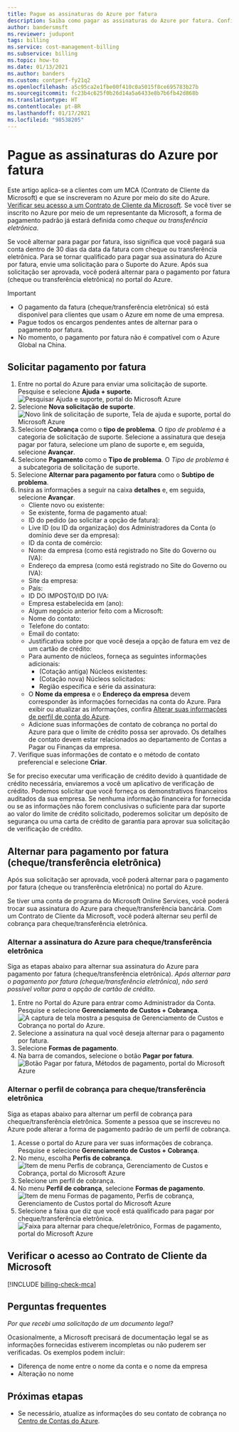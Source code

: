 ```yaml
---
title: Pague as assinaturas do Azure por fatura
description: Saiba como pagar as assinaturas do Azure por fatura. Confira as perguntas frequentes para ver mais informações.
author: bandersmsft
ms.reviewer: judupont
tags: billing
ms.service: cost-management-billing
ms.subservice: billing
ms.topic: how-to
ms.date: 01/13/2021
ms.author: banders
ms.custom: contperf-fy21q2
ms.openlocfilehash: a5c95ca2e1fbe00f410c0a5015f8ce695783b27b
ms.sourcegitcommit: fc23b4c625f0b26d14a5a6433e8b7b6fb42d868b
ms.translationtype: HT
ms.contentlocale: pt-BR
ms.lasthandoff: 01/17/2021
ms.locfileid: "98538205"
---
```

# <a name="pay-for-your-azure-subscription-by-invoice"></a>Pague as assinaturas do Azure por fatura

Este artigo aplica-se a clientes com um MCA (Contrato de Cliente da Microsoft) e que se inscreveram no Azure por meio do site do Azure. [Verificar seu acesso a um Contrato de Cliente da Microsoft](#check-access-to-a-microsoft-customer-agreement). Se você tiver se inscrito no Azure por meio de um representante da Microsoft, a forma de pagamento padrão já estará definida como *cheque ou transferência eletrônica*.

Se você alternar para pagar por fatura, isso significa que você pagará sua conta dentro de 30 dias da data da fatura com cheque ou transferência eletrônica. Para se tornar qualificado para pagar sua assinatura do Azure por fatura, envie uma solicitação para o Suporte do Azure. Após sua solicitação ser aprovada, você poderá alternar para o pagamento por fatura (cheque ou transferência eletrônica) no portal do Azure.

> [!IMPORTANT]
> * O pagamento da fatura (cheque/transferência eletrônica) só está disponível para clientes que usam o Azure em nome de uma empresa.
> * Pague todos os encargos pendentes antes de alternar para o pagamento por fatura.
> * No momento, o pagamento por fatura não é compatível com o Azure Global na China.

## <a name="request-to-pay-by-invoice"></a>Solicitar pagamento por fatura

1. Entre no portal do Azure para enviar uma solicitação de suporte. Pesquise e selecione **Ajuda + suporte**.  
    ![Pesquisar Ajuda e suporte, portal do Microsoft Azure](./media/pay-by-invoice/search-for-help-and-support.png)
1. Selecione **Nova solicitação de suporte**.  
    ![Novo link de solicitação de suporte, Tela de ajuda e suporte, portal do Microsoft Azure](./media/pay-by-invoice/help-and-support.png)
1. Selecione **Cobrança** como o **tipo de problema**. O *tipo de problema* é a categoria de solicitação de suporte. Selecione a assinatura que deseja pagar por fatura, selecione um plano de suporte e, em seguida, selecione **Avançar**.
1. Selecione **Pagamento** como o **Tipo de problema**. O *Tipo de problema* é a subcategoria de solicitação de suporte.
1. Selecione **Alternar para pagamento por fatura** como o **Subtipo de problema**.
1. Insira as informações a seguir na caixa **detalhes** e, em seguida, selecione **Avançar**.
    - Cliente novo ou existente:
    - Se existente, forma de pagamento atual:
    - ID do pedido (ao solicitar a opção de fatura):
    - Live ID (ou ID da organização) dos Administradores da Conta (o domínio deve ser da empresa):
    - ID da conta de comércio:
    - Nome da empresa (como está registrado no Site do Governo ou IVA):
    - Endereço da empresa (como está registrado no Site do Governo ou IVA):
    - Site da empresa:
    - País:
    - ID DO IMPOSTO/ID DO IVA:
    - Empresa estabelecida em (ano):
    - Algum negócio anterior feito com a Microsoft:
    - Nome do contato:
    - Telefone do contato:
    - Email do contato:
    - Justificativa sobre por que você deseja a opção de fatura em vez de um cartão de crédito:
    - Para aumento de núcleos, forneça as seguintes informações adicionais:
        - (Cotação antiga) Núcleos existentes:
        - (Cotação nova) Núcleos solicitados:
        - Região específica e série da assinatura:
    - O **Nome da empresa** e o **Endereço da empresa** devem corresponder às informações fornecidas na conta do Azure. Para exibir ou atualizar as informações, confira [Alterar suas informações de perfil de conta do Azure](change-azure-account-profile.md).
    - Adicione suas informações de contato de cobrança no portal do Azure para que o limite de crédito possa ser aprovado. Os detalhes de contato devem estar relacionados ao departamento de Contas a Pagar ou Finanças da empresa.
1. Verifique suas informações de contato e o método de contato preferencial e selecione **Criar**.

Se for preciso executar uma verificação de crédito devido à quantidade de crédito necessária, enviaremos a você um aplicativo de verificação de crédito. Podemos solicitar que você forneça os demonstrativos financeiros auditados da sua empresa. Se nenhuma informação financeira for fornecida ou se as informações não forem conclusivas o suficiente para dar suporte ao valor do limite de crédito solicitado, poderemos solicitar um depósito de segurança ou uma carta de crédito de garantia para aprovar sua solicitação de verificação de crédito.

## <a name="switch-to-invoice-pay-checkwire-transfer"></a>Alternar para pagamento por fatura (cheque/transferência eletrônica)

Após sua solicitação ser aprovada, você poderá alternar para o pagamento por fatura (cheque ou transferência eletrônica) no portal do Azure.

Se tiver uma conta de programa do Microsoft Online Services, você poderá trocar sua assinatura do Azure para cheque/transferência bancária. Com um Contrato de Cliente da Microsoft, você poderá alternar seu perfil de cobrança para cheque/transferência eletrônica.

### <a name="switch-azure-subscription-to-checkwire-transfer"></a>Alternar a assinatura do Azure para cheque/transferência eletrônica

Siga as etapas abaixo para alternar sua assinatura do Azure para pagamento por fatura (cheque/transferência eletrônica). *Após alternar para o pagamento por fatura (cheque/transferência eletrônica), não será possível voltar para a opção de cartão de crédito*.

1. Entre no Portal do Azure para entrar como Administrador da Conta. Pesquise e selecione **Gerenciamento de Custos + Cobrança**.  
    ![A captura de tela mostra a pesquisa de Gerenciamento de Custos e Cobrança no portal do Azure.](./media/pay-by-invoice/search.png)
1. Selecione a assinatura na qual você deseja alternar para o pagamento por fatura.
1. Selecione **Formas de pagamento**.
1. Na barra de comandos, selecione o botão **Pagar por fatura**.  
    ![Botão Pagar por fatura, Métodos de pagamento, portal do Microsoft Azure](./media/pay-by-invoice/pay-by-invoice.png)

### <a name="switch-billing-profile-to-checkwire-transfer"></a>Alternar o perfil de cobrança para cheque/transferência eletrônica

Siga as etapas abaixo para alternar um perfil de cobrança para cheque/transferência eletrônica. Somente a pessoa que se inscreveu no Azure pode alterar a forma de pagamento padrão de um perfil de cobrança.

1. Acesse o portal do Azure para ver suas informações de cobrança. Pesquise e selecione **Gerenciamento de Custos + Cobrança**.
1. No menu, escolha **Perfis de cobrança**.  
    ![Item de menu Perfis de cobrança, Gerenciamento de Custos e Cobrança, portal do Microsoft Azure](./media/pay-by-invoice/billing-profile.png)
1. Selecione um perfil de cobrança.
1. No menu **Perfil de cobrança**, selecione **Formas de pagamento**.  
   ![Item de menu Formas de pagamento, Perfis de cobrança, Gerenciamento de Custos portal do Microsoft Azure](./media/pay-by-invoice/billing-profile-payment-methods.png)
1. Selecione a faixa que diz que você está qualificado para pagar por cheque/transferência eletrônica.  
    ![Faixa para alternar para cheque/eletrônico, Formas de pagamento, portal do Microsoft Azure](./media/pay-by-invoice/customer-led-switch-to-invoice.png)

## <a name="check-access-to-a-microsoft-customer-agreement"></a>Verificar o acesso ao Contrato de Cliente da Microsoft
[!INCLUDE [billing-check-mca](../../../includes/billing-check-mca.md)]

## <a name="frequently-asked-questions"></a>Perguntas frequentes

*Por que recebi uma solicitação de um documento legal?*

Ocasionalmente, a Microsoft precisará de documentação legal se as informações fornecidas estiverem incompletas ou não puderem ser verificadas. Os exemplos podem incluir:

* Diferença de nome entre o nome da conta e o nome da empresa
* Alteração no nome

## <a name="next-steps"></a>Próximas etapas

* Se necessário, atualize as informações do seu contato de cobrança no [Centro de Contas do Azure](https://account.azure.com/Profile).